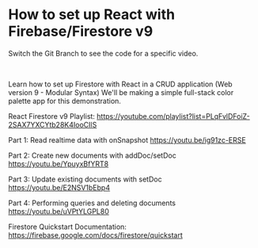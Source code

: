 # How to set up React with Firebase/Firestore v9
Switch the Git Branch to see the code for a specific video.

<br />

Learn how to set up Firestore with React in a CRUD application (Web version 9 - Modular Syntax)
We'll be making a simple full-stack color palette app for this demonstration.

React Firestore v9 Playlist:
https://youtube.com/playlist?list=PLqFvlDFoiZ-2SAX7YXCYtb28K4IooCIlS

Part 1: Read realtime data with onSnapshot
https://youtu.be/ig91zc-ERSE

Part 2: Create new documents with addDoc/setDoc
https://youtu.be/YpuyxBfYRT8

Part 3: Update existing documents with setDoc
https://youtu.be/E2NSV1bEbp4

Part 4: Performing queries and deleting documents
https://youtu.be/uVPtYLGPL80

Firestore Quickstart Documentation:
https://firebase.google.com/docs/firestore/quickstart
